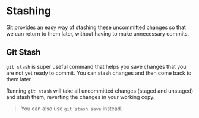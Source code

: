 # Stashing

Git provides an easy way of stashing these uncommitted changes so that we can return to them later, without having to make unnecessary commits.

## Git Stash

`git stash` is super useful command that helps you save changes that you are not yet ready to commit. You can stash changes and then come back to them later.

Running `git stash` will take all uncommitted changes (staged and unstaged) and stash them, reverting the changes in your working copy.

> You can also use `git stash save` instead.
